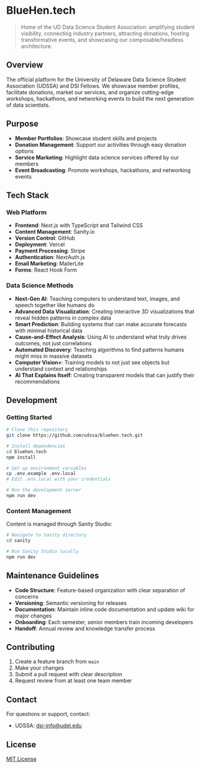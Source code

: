# BlueHen.tech

> Home of the UD Data Science Student Association: amplifying student visibility, connecting industry partners, attracting donations, hosting transformative events, and showcasing our composable/headless architecture.

## Overview

The official platform for the University of Delaware Data Science Student Association (UDSSA) and DSI Fellows. We showcase member profiles, facilitate donations, market our services, and organize cutting-edge workshops, hackathons, and networking events to build the next generation of data scientists.

## Purpose

- **Member Portfolios**: Showcase student skills and projects
- **Donation Management**: Support our activities through easy donation options
- **Service Marketing**: Highlight data science services offered by our members
- **Event Broadcasting**: Promote workshops, hackathons, and networking events

## Tech Stack

### Web Platform
- **Frontend**: Next.js with TypeScript and Tailwind CSS
- **Content Management**: Sanity.io
- **Version Control**: GitHub
- **Deployment**: Vercel
- **Payment Processing**: Stripe
- **Authentication**: NextAuth.js
- **Email Marketing**: MailerLite
- **Forms**: React Hook Form

### Data Science Methods
- **Next-Gen AI**: Teaching computers to understand text, images, and speech together like humans do
- **Advanced Data Visualization**: Creating interactive 3D visualizations that reveal hidden patterns in complex data
- **Smart Prediction**: Building systems that can make accurate forecasts with minimal historical data
- **Cause-and-Effect Analysis**: Using AI to understand what truly drives outcomes, not just correlations
- **Automated Discovery**: Teaching algorithms to find patterns humans might miss in massive datasets
- **Computer Vision+**: Training models to not just see objects but understand context and relationships
- **AI That Explains Itself**: Creating transparent models that can justify their recommendations

## Development

### Getting Started

```bash
# Clone this repository
git clone https://github.com/udssa/bluehen.tech.git

# Install dependencies
cd bluehen.tech
npm install

# Set up environment variables
cp .env.example .env.local
# Edit .env.local with your credentials

# Run the development server
npm run dev
```

### Content Management

Content is managed through Sanity Studio:

```bash
# Navigate to Sanity directory
cd sanity

# Run Sanity Studio locally
npm run dev
```

## Maintenance Guidelines

- **Code Structure**: Feature-based organization with clear separation of concerns
- **Versioning**: Semantic versioning for releases
- **Documentation**: Maintain inline code documentation and update wiki for major changes
- **Onboarding**: Each semester, senior members train incoming developers
- **Handoff**: Annual review and knowledge transfer process

## Contributing

1. Create a feature branch from `main`
2. Make your changes
3. Submit a pull request with clear description
4. Request review from at least one team member

## Contact

For questions or support, contact:
- UDSSA: dsi-info@udel.edu

## License

[MIT License](LICENSE)
